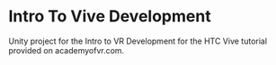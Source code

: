 # Intro To Vive Development
Unity project for the Intro to VR Development for the HTC Vive tutorial provided on academyofvr.com.

